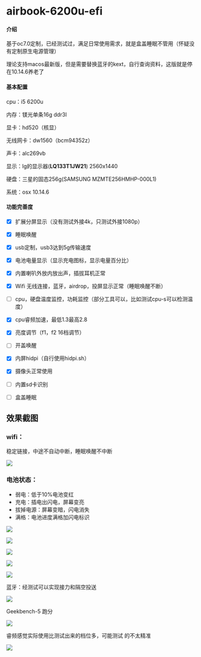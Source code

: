 

# airbook-6200u-efi

#### 介绍
基于oc7.0定制，已经测试过，满足日常使用需求，就是盒盖睡眠不管用（怀疑没有定制原生电源管理）

理论支持macos最新版，但是需要替换蓝牙的kext，自行查询资料，这版就是停在10.14.6养老了

#### 基本配置

cpu：i5 6200u

内存：镁光单条16g ddr3l

显卡：hd520（核显）

无线网卡：dw1560（bcm94352z）

声卡：alc269vb

显示：lg的显示器(**LQ133T1JW21**) 2560x1440

硬盘：三星的固态256g(SAMSUNG MZMTE256HMHP-000L1)

系统：osx 10.14.6

#### 功能完善度

- [x] 扩展分屏显示（没有测试外接4k，只测试外接1080p）
- [x] 睡眠唤醒
- [x] usb定制，usb3达到5g传输速度
- [x] 电池电量显示（显示充电图标，显示电量百分比）
- [x] 内置喇叭外放内放出声，插拔耳机正常
- [x] Wifi 无线连接，蓝牙，airdrop，投屏显示正常（睡眠唤醒不断）
- [ ] cpu，硬盘温度监控，功耗监控（部分工具可以，比如测试cpu-s可以检测温度）
- [x] cpu睿频加速，最低1.3最高2.8
- [x] 亮度调节（f1，f2   16档调节）
- [ ] 开盖唤醒
- [x] 内屏hidpi（自行使用hidpi.sh）
- [x] 摄像头正常使用
- [ ] 内置sd卡识别
- [ ] 盒盖睡眠



## 效果截图

### wifi：

稳定链接，中途不自动中断，睡眠唤醒不中断

![](./assets/1.jpg)

### 电池状态：

- 弱电：低于10%电池变红
- 充电：插电出闪电，屏幕变亮
- 拔掉电源：屏幕变暗，闪电消失
- 满格：电池进度满格加闪电标识

![](./assets/8.jpg)

![](./assets/9.jpg)

![](./assets/2.jpg)

![](./assets/3.jpg)



![](./assets/4.jpg)

蓝牙：经测试可以实现接力和隔空投送

![](./assets/5.jpg)



Geekbench-5 跑分

![](./assets/6.jpg)

睿频感觉实际使用比测试出来的档位多，可能测试 的不太精准

![](./assets/7.jpg)

